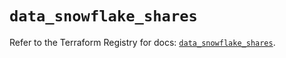 # `data_snowflake_shares`

Refer to the Terraform Registry for docs: [`data_snowflake_shares`](https://registry.terraform.io/providers/snowflakedb/snowflake/2.7.0/docs/data-sources/shares).
